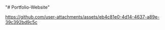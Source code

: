 "# Portfolio-Website" 

https://github.com/user-attachments/assets/eb4c81e0-4d14-4637-a89e-39c392bd9c5c
